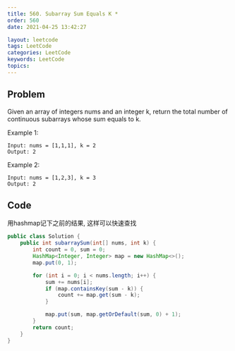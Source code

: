 ```yaml
---
title: 560. Subarray Sum Equals K *
order: 560
date: 2021-04-25 13:42:27

layout: leetcode
tags: LeetCode
categories: LeetCode
keywords: LeetCode
topics:
---
```


## Problem

Given an array of integers nums and an integer k, return the total number of continuous subarrays whose sum equals to k.


Example 1:
```
Input: nums = [1,1,1], k = 2
Output: 2
```
Example 2:
```
Input: nums = [1,2,3], k = 3
Output: 2
```
## Code

用hashmap记下之前的结果, 这样可以快速查找

```java
public class Solution {
    public int subarraySum(int[] nums, int k) {
        int count = 0, sum = 0;
        HashMap<Integer, Integer> map = new HashMap<>();
        map.put(0, 1);

        for (int i = 0; i < nums.length; i++) {
            sum += nums[i];
            if (map.containsKey(sum - k)) {
                count += map.get(sum - k);
            }

            map.put(sum, map.getOrDefault(sum, 0) + 1);
        }
        return count;
    }
}
```
